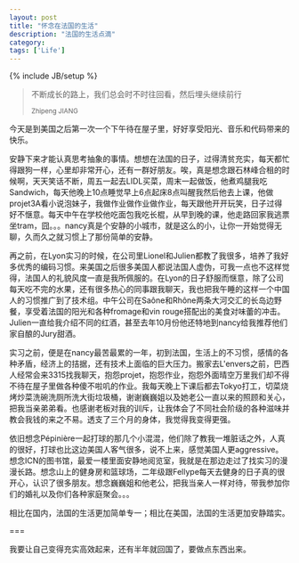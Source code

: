 ```yaml
---
layout: post
title: "怀念在法国的生活"
description: "法国的生活点滴"
category: 
tags: ['Life']
---
```

{% include JB/setup %}

<blockquote>
	<p>不断成长的路上，我们总会时不时往回看，然后埋头继续前行</p>
	<small>Zhipeng JIANG</small>
</blockquote>

今天是到美国之后第一次一个下午待在屋子里，好好享受阳光、音乐和代码带来的快乐。

安静下来才能认真思考抽象的事情。想想在法国的日子，过得清贫充实，每天都忙得跟狗一样，心里却非常开心，还有一群好朋友。唉，真是想念跟石林峰合租的时候啊，天天笑话不断，周五一起去LIDL买菜，周末一起做饭，他煮鸡腿我吃Sandwich，每天他晚上10点睡觉早上6点起床8点叫醒我然后他去上课，他做projet3A看小说泡妹子，我做作业做作业做作业，每天跟他开开玩笑，日子过得好不惬意。每天中午在学校他吃面包我吃长棍，从早到晚的课，他走路回家我逃票坐tram，囧。。。nancy真是个安静的小城市，就是这么的小，让你一开始觉得无聊，久而久之就习惯上了那份简单的安静。

再之前，在Lyon实习的时候，在公司里Lionel和Julien都教了我很多，培养了我好多优秀的编码习惯。来美国之后很多美国人都说法国人虚伪，可我一点也不这样觉得，法国人的礼貌风度一直是我所佩服的。在Lyon的日子舒服而惬意，除了公司每天吃不完的水果，还有很多热心的同事跟我聊天，我也把我午睡的这样一个中国人的习惯推广到了技术组。中午公司在Saône和Rhône两条大河交汇的长岛边野餐，享受着法国的阳光和各种fromage和vin rouge搭配出的美食对味蕾的冲击。Julien一直给我介绍不同的红酒，甚至去年10月份他还特地到nancy给我推荐他们家自酿的Jury甜酒。

实习之前，便是在nancy最苦最累的一年，初到法国，生活上的不习惯，感情的各种矛盾，经济上的拮据，还有技术上面临的巨大压力。搬家去L'envers之前，巴西人经常会来3315找我聊天，抱怨projet，抱怨作业，抱怨外面晴空万里我们却不得不待在屋子里做各种傻不啦叽的作业。我每天晚上下课后都去Tokyo打工，切菜烧烤炒菜洗碗洗厕所洗大街垃圾桶，谢谢巍巍姐以及她老公一直以来的照顾和关心，把我当亲弟弟看。也感谢老板对我的训斥，让我体会了不同社会阶级的各种滋味并教会我钱的来之不易。透支了三个月的身体，我觉得我变得更强。

依旧想念Pépinière一起打球的那几个小混混，他们除了教我一堆脏话之外，人真的很好，打球也比这边美国人客气很多，说不上来，感觉美国人更aggressive。想念ICN的图书馆，最爱一楼里面安静地阅览室，我就是在那边走过了找实习的漫漫长路。想念山上的健身房和篮球场，二年级跟Fellype每天去健身的日子真的很开心，认识了很多朋友。想念巍巍姐和他老公，把我当亲人一样对待，带我参加你们的婚礼以及你们各种家庭聚会。。。

相比在国内，法国的生活更加简单专一；相比在美国，法国的生活更加安静踏实。

===

我要让自己变得充实高效起来，还有半年就回国了，要做点东西出来。